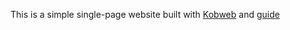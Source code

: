 This is a simple single-page website built with [Kobweb](https://github.com/varabyte/kobweb) and [guide](https://www.youtube.com/watch?v=ciAqQPThXn0&t=1185s&ab_channel=Stevdza-San)
